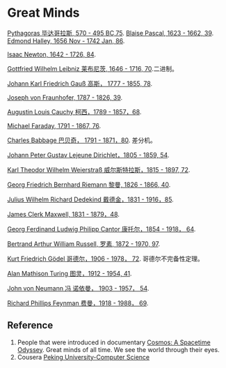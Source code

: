 # Great Minds

[Pythagoras 毕达哥拉斯, 570 - 495 BC,75](https://zh.wikipedia.org/wiki/%E6%AF%95%E8%BE%BE%E5%93%A5%E6%8B%89%E6%96%AF). [Blaise Pascal, 1623 - 1662, 39](https://zh.wikipedia.org/wiki/%E5%B8%83%E8%8E%B1%E5%85%B9%C2%B7%E5%B8%95%E6%96%AF%E5%8D%A1). [Edmond Halley, 1656 Nov - 1742 Jan, 86](https://en.wikipedia.org/wiki/Edmond_Halley).

[Isaac Newton, 1642 - 1726, 84](https://en.wikipedia.org/wiki/Isaac_Newton).

[Gottfried Wilhelm Leibniz 莱布尼茨, 1646 - 1716, 70](https://zh.wikipedia.org/wiki/%E6%88%88%E7%89%B9%E5%BC%97%E9%87%8C%E5%BE%B7%C2%B7%E8%8E%B1%E5%B8%83%E5%B0%BC%E8%8C%A8).二进制。

[Johann Karl Friedrich Gauß 高斯， 1777 - 1855, 78](https://zh.wikipedia.org/wiki/%E5%8D%A1%E7%88%BE%C2%B7%E5%BC%97%E9%87%8C%E5%BE%B7%E9%87%8C%E5%B8%8C%C2%B7%E9%AB%98%E6%96%AF).

[Joseph von Fraunhofer, 1787 - 1826, 39](https://en.wikipedia.org/wiki/Joseph_von_Fraunhofer).

[Augustin Louis Cauchy 柯西，1789 - 1857，68](https://zh.wikipedia.org/wiki/%E5%A5%A7%E5%8F%A4%E6%96%AF%E4%B8%81%C2%B7%E8%B7%AF%E6%98%93%C2%B7%E6%9F%AF%E8%A5%BF).

[Michael Faraday, 1791 - 1867, 76](https://en.wikipedia.org/wiki/Michael_Faraday).

[Charles Babbage 巴贝奇， 1791 - 1871，80](https://zh.wikipedia.org/wiki/%E6%9F%A5%E5%B0%94%E6%96%AF%C2%B7%E5%B7%B4%E8%B4%9D%E5%A5%87). 差分机。

[Johann Peter Gustav Lejeune Dirichlet，1805 - 1859, 54](https://zh.wikipedia.org/wiki/%E7%B4%84%E7%BF%B0%C2%B7%E5%BD%BC%E5%BE%97%C2%B7%E5%8F%A4%E6%96%AF%E5%A1%94%E5%A4%AB%C2%B7%E5%8B%92%E7%86%B1%E7%B4%8D%C2%B7%E7%8B%84%E5%88%A9%E5%85%8B%E9%9B%B7).

[Karl Theodor Wilhelm Weierstraß 威尔斯特拉斯，1815 - 1897, 72](https://zh.wikipedia.org/wiki/%E5%8D%A1%E5%B0%94%C2%B7%E9%AD%8F%E5%B0%94%E6%96%AF%E7%89%B9%E6%8B%89%E6%96%AF).

[Georg Friedrich Bernhard Riemann 黎曼, 1826 - 1866, 40](https://zh.wikipedia.org/wiki/%E6%B3%A2%E6%81%A9%E5%93%88%E5%BE%B7%C2%B7%E9%BB%8E%E6%9B%BC).

[Julius Wilhelm Richard Dedekind 戴德金，1831 - 1916，85](https://zh.wikipedia.org/wiki/%E7%90%86%E6%9F%A5%E5%BE%B7%C2%B7%E6%88%B4%E5%BE%B7%E9%87%91).

[James Clerk Maxwell, 1831 - 1879，48](https://en.wikipedia.org/wiki/James_Clerk_Maxwell).

[Georg Ferdinand Ludwig Philipp Cantor 康托尔，1854 - 1918， 64](https://zh.wikipedia.org/wiki/%E6%A0%BC%E5%A5%A5%E5%B0%94%E6%A0%BC%C2%B7%E5%BA%B7%E6%89%98%E5%B0%94).

[Bertrand Arthur William Russell, 罗素, 1872 - 1970, 97](https://zh.wikipedia.org/wiki/%E4%BC%AF%E7%89%B9%E5%85%B0%C2%B7%E7%BD%97%E7%B4%A0).

[Kurt Friedrich Gödel 哥德尔，1906 - 1978， 72](https://zh.wikipedia.org/wiki/%E5%BA%93%E5%B0%94%E7%89%B9%C2%B7%E5%93%A5%E5%BE%B7%E5%B0%94). 哥德尔不完备性定理。

[Alan Mathison Turing 图灵，1912 - 1954, 41](https://zh.wikipedia.org/wiki/%E8%89%BE%E4%BC%A6%C2%B7%E5%9B%BE%E7%81%B5).

[John von Neumann 冯 诺依曼， 1903 - 1957， 54](https://zh.wikipedia.org/wiki/%E7%BA%A6%E7%BF%B0%C2%B7%E5%86%AF%C2%B7%E8%AF%BA%E4%BC%8A%E6%9B%BC).

[Richard Phillips Feynman 费曼，1918 - 1988， 69](https://zh.wikipedia.org/wiki/%E7%90%86%E6%9F%A5%E5%BE%B7%C2%B7%E8%B2%BB%E6%9B%BC).

## Reference

1. People that were introduced in documentary [Cosmos: A Spacetime Odyssey](https://en.wikipedia.org/wiki/Cosmos:_A_Spacetime_Odyssey). Great minds of all time. We see the world through their eyes.
2. Cousera [Peking University-Computer Science](https://www.coursera.org/learn/jisuanji-biancheng/home/welcome)
